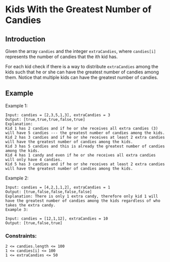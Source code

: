 #  Kids With the Greatest Number of Candies

## Introduction

Given the array ```candies``` and the integer ```extraCandies```, where ```candies[i]``` represents the number of candies that the ith kid has.

For each kid check if there is a way to distribute ```extraCandies``` among the kids such that he or she can have the greatest number of candies among them. Notice that multiple kids can have the greatest number of candies.

 
## Example 

Example 1:
```
Input: candies = [2,3,5,1,3], extraCandies = 3
Output: [true,true,true,false,true] 
Explanation: 
Kid 1 has 2 candies and if he or she receives all extra candies (3) will have 5 candies --- the greatest number of candies among the kids. 
Kid 2 has 3 candies and if he or she receives at least 2 extra candies will have the greatest number of candies among the kids. 
Kid 3 has 5 candies and this is already the greatest number of candies among the kids. 
Kid 4 has 1 candy and even if he or she receives all extra candies will only have 4 candies. 
Kid 5 has 3 candies and if he or she receives at least 2 extra candies will have the greatest number of candies among the kids. 
```
Example 2:
```
Input: candies = [4,2,1,1,2], extraCandies = 1
Output: [true,false,false,false,false] 
Explanation: There is only 1 extra candy, therefore only kid 1 will have the greatest number of candies among the kids regardless of who takes the extra candy.
Example 3:

Input: candies = [12,1,12], extraCandies = 10
Output: [true,false,true]
 ```

### Constraints:
```
2 <= candies.length <= 100
1 <= candies[i] <= 100
1 <= extraCandies <= 50
```